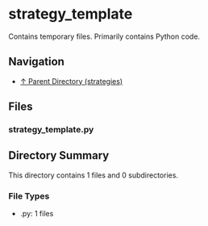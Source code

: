 # strategy_template

Contains temporary files. Primarily contains Python code.

## Navigation

* [↑ Parent Directory (strategies)](../README.md)

## Files

### strategy_template.py




## Directory Summary

This directory contains 1 files and 0 subdirectories.

### File Types

* .py: 1 files
